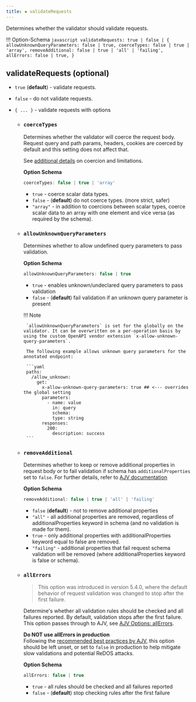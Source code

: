 ```yaml
---
title: ▪️ validateRequests
---
```


Determines whether the validator should validate requests.

!!! Option-Schema
    ```javascript
    validateRequests: true | false | {
        allowUnknownQueryParameters: false | true,
        coerceTypes: false | true | 'array',
        removeAdditional: false | true | 'all' | 'failing',
        allErrors: false | true,
    }
    ```

## validateRequests (optional)


- `true` (**default**) - validate requests.
- `false` - do not validate requests.
- `{ ... }` - validate requests with options

    - ### `coerceTypes`

        Determines whether the validator will coerce the request body. Request query and path params, headers, cookies are coerced by default and this setting does not affect that.

        See [additional details](assets/docs/coercion.md) on coercion and limitations.

        **Option Schema**
        ```javascript
        coerceTypes: false | true | 'array'
        ```

        - `true` - coerce scalar data types.
        - `false` - (**default**) do not coerce types. (more strict, safer)
        - `"array"` - in addition to coercions between scalar types, coerce scalar data to an array with one element and vice versa (as required by the schema).

    -  ### `allowUnknownQueryParameters`
        
        Determines whether to allow undefined query parameters to pass validation.

        **Option Schema**
        ```javascript
        allowUnknownQueryParameters: false | true
        ```

        - `true` - enables unknown/undeclared query parameters to pass validation
        - `false` - (**default**) fail validation if an unknown query parameter is present


        !!! Note

            `allowUnknownQueryParameters` is set for the globally on the validator. It can be overwritten on a per-operation basis by using the custom OpenAPI vendor extension `x-allow-unknown-query-parameters`.

            The following example allows unknown query parameters for the annotated endpoint:

            ```yaml
            paths:
              /allow_unknown:
                get:
                  x-allow-unknown-query-parameters: true ## <--- overrides the global setting
                  parameters:
                    - name: value
                      in: query
                      schema:
                      type: string
                  responses:
                    200:
                      description: success
            ```

    -  ### `removeAdditional`
        
        Determines whether to keep or remove additional properties in request body or to fail validation if schema has `additionalProperties` set to `false`. For further details, refer to [AJV documentation](https://ajv.js.org/docs/validation.html#removing-additional-properties)

        **Option Schema**
        ```javascript
        removeAdditional: false | true | 'all' | 'failing'
        ```

        - `false` (**default**) - not to remove additional properties
        - `"all"` - all additional properties are removed, regardless of additionalProperties keyword in schema (and no validation is made for them).
        - `true` - only additional properties with additionalProperties keyword equal to false are removed.
        - `"failing"` - additional properties that fail request schema validation will be removed (where additionalProperties keyword is false or schema).

    - ### `allErrors`

        > This option was introduced in version 5.4.0, where the default behavior of request validation was changed to stop after the first failure.

        Determine's whether all validation rules should be checked and all failures reported. By default, validation stops after the first failure. This option passes through to AJV, see [AJV Options: allErrors](https://ajv.js.org/options.html#allerrors).

        **Do NOT use allErrors in production**  
        Following the [recommended best practices by AJV](https://ajv.js.org/security.html#security-risks-of-trusted-schemas), this option should be left unset, or set to `false` in production to help mitigate slow validations and potential ReDOS attacks.

        **Option Schema**
        ```javascript
        allErrors: false | true
        ```

        - `true` - all rules should be checked and all failures reported
        - `false` - (**default**) stop checking rules after the first failure
